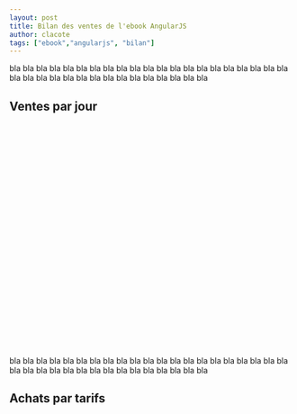 ```yaml
---
layout: post
title: Bilan des ventes de l'ebook AngularJS
author: clacote
tags: ["ebook","angularjs", "bilan"]
---
```


bla bla bla bla bla bla
bla bla bla bla bla bla
bla bla bla bla bla bla
bla bla bla bla bla bla
bla bla bla bla bla bla
bla bla bla bla bla bla

## Ventes par jour

<div id="chart_ventes" style="width: 100%; height: 400px;"></div>

bla bla bla bla bla bla
bla bla bla bla bla bla
bla bla bla bla bla bla
bla bla bla bla bla bla
bla bla bla bla bla bla
bla bla bla bla bla bla

## Achats par tarifs

<div id="chart_tarifs" style="width: 100%; height: 400px;"></div>

<script type="text/javascript" src="https://www.google.com/jsapi"></script>
<script type="text/javascript">
	google.load("visualization", "1", {packages:["corechart"]});
	google.setOnLoadCallback(drawCharts);

	function drawCharts() {
		
		var dataVentes = new google.visualization.DataTable();
		dataVentes.addColumn('string', 'Date');
		dataVentes.addColumn('number', 'Ventes HT');
		dataVentes.addColumn({type:'string', role:'annotation'});
		dataVentes.addColumn({type:'string', role:'annotationText'});
		dataVentes.addRows([
			['01/09', 4.00, 'T', 'Nos tests en production'],
			['02/09', 846.33, 'J', 'Le jour J de la mise en vente'],
			['03/09', 641.33, null, null],
			['04/09', 528.48, null, null],
			['05/09', 374.33, null, null],
			['06/09', 203.33, null, null],
			['07/09', 143.00, null, null],
			['08/09', 315.50, 'M', 'Sortie de la version MOBI'],
			['09/09', 191.83, null, null],
			['10/09', 88.00, null, null],
			['11/09', 61.00, null, null],
			['12/09', 151.00, null, null],
			['13/09', 30.00, null, null],
			['14/09', 44.00, null, null],
			['15/09', 57.00, null, null],
			['16/09', 42.00, null, null],
			['17/09', 19.00, null, null]
		]);
		var optionsVentes = {
			title: 'Volume en euros des ventes HT par jour',
			legend: {
				position: 'none'
			},
			chartArea:{width:'85%',height:'80%'},
			curveType: 'function'
		};

		var formatter = new google.visualization.NumberFormat({decimalSymbol: ',', suffix: '€', groupingSymbol: '.'});
		formatter.format(dataVentes, 1);

		var chartVentes = new google.visualization.LineChart(document.getElementById('chart_ventes'));
		chartVentes.draw(dataVentes, optionsVentes);
		
		var dataTarifs = new google.visualization.DataTable();
		dataTarifs.addColumn('number', 'Tarif HT');
		dataTarifs.addColumn('number', 'Nombre d\'achats');
		dataTarifs.addColumn({type:'string', role:'annotation'});
		dataTarifs.addColumn({type:'string', role:'annotationText'});
		dataTarifs.addRows([
			[0, 0, null, null],
			[2.00, 88.00, 'M', 'Prix minimum'],
			[3.00, 8.00, null, null],
			[4.00, 9.00, null, null],
			[4.17, 1.00, null, null],
			[5.00, 53.00, null, null],
			[6.00, 1.00, null, null],
			[7.00, 3.00, null, null],
			[8.00, 11.00, null, null],
			[8.33, 6.00, null, null],
			[8.33, 1.00, null, null],
			[9.00, 3.00, null, null],
			[10.00, 104.00, 'D1', '1er prix par défaut'],
			[12.00, 6.00, null, null],
			[12.50, 6.00, null, null],
			[13.00, 9.00, null, null],
			[14.00, 3.00, null, null],
			[15.00, 11.00, null, null],
			[16.67, 1.00, null, null],
			[17.00, 2.00, null, null],
			[18.00, 1.00, null, null],
			[20.00, 43.00, 'D2', '2nd prix par défaut'],
			[25.00, 6.00, null, null],
			[30.00, 5.00, null, null],
			[35.00, 3.00, null, null],
			[40.00, 1.00, null, null],
			[50.00, 3.00, null, null]
		]);

		var optionsTarifs = {
			title: 'Le nombre d\'achats par tarif HT librement choisi',
			legend: {
				position: 'none'
			},
			bar: {groupWidth: "2"},
			chartArea:{width:'85%',height:'80%'},
			annotations: {
				alwaysOutside: true
			},
			hAxis: {
				title: 'Le prix HT décidé par l\'acheteur',
				format: '#€'
			},
			vAxis: {
				logScale: true
			}
		};
		formatter.format(dataTarifs, 0);

		var formatter = new google.visualization.NumberFormat({decimalSymbol: ',', suffix: '€', groupingSymbol: '.'});

		var chartTarifs = new google.visualization.ColumnChart(document.getElementById('chart_tarifs'));
		chartTarifs.draw(dataTarifs, optionsTarifs);
	}
</script>

